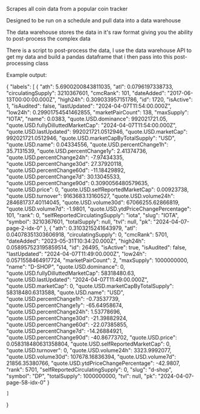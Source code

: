 Scrapes all coin data from a popular coin tracker

Designed to be run on a schedule and pull data into a data warehouse

The data warehouse stores the data in it's raw format giving you the ability to post-process the complex data

There is a script to post-process the data, I use the data warehouse API to get my data and build a pandas dataframe that i then pass into this post-processing class

Example output:

{
    "labels": [
        {
            "ath": 5.6900200843811035,
            "atl": 0.0796197338733,
            "circulatingSupply": 3210367601,
            "cmcRank": 101,
            "dateAdded": "2017-06-13T00:00:00.000Z",
            "high24h": 0.309033957151786,
            "id": 1720,
            "isActive": 1,
            "isAudited": false,
            "lastUpdated": "2024-04-07T11:54:00.000Z",
            "low24h": 0.29901754541462855,
            "marketPairCount": 138,
            "maxSupply": "IOTA",
            "name": 0.0383,
            "quote.USD.dominance": 992021721.05,
            "quote.USD.fullyDilluttedMarketCap": "2024-04-07T11:54:00.000Z",
            "quote.USD.lastUpdated": 992021721.0512946,
            "quote.USD.marketCap": 992021721.0512946,
            "quote.USD.marketCapByTotalSupply": "USD",
            "quote.USD.name": 0.04334556,
            "quote.USD.percentChange1h": 35.7131539,
            "quote.USD.percentChange1y": 2.41374736,
            "quote.USD.percentChange24h": -7.97434335,
            "quote.USD.percentChange30d": 27.37920118,
            "quote.USD.percentChange60d": -11.18429892,
            "quote.USD.percentChange7d": 30.13045533,
            "quote.USD.percentChange90d": 0.3090056480579635,
            "quote.USD.price": 0,
            "quote.USD.selfReportedMarketCap": 0.00923738,
            "quote.USD.turnover": 9163683.13160527,
            "quote.USD.volume24h": 284681737.40114045,
            "quote.USD.volume30d": 67066255.62866819,
            "quote.USD.volume7d": -1.9801,
            "quote.USD.ytdPriceChangePercentage": 101,
            "rank": 0,
            "selfReportedCirculatingSupply": "iota",
            "slug": "IOTA",
            "symbol": 3210367601,
            "totalSupply": null,
            "tvl": null,
            "pk": "2024-04-07-page-2-idx-0"
        },
        {
            "ath": 0.3103215241643979,
            "atl": 0.04078351303606918,
            "circulatingSupply": 0,
            "cmcRank": 5701,
            "dateAdded": "2023-05-31T10:34:20.000Z",
            "high24h": 0.058957523195859514,
            "id": 26495,
            "isActive": true,
            "isAudited": false,
            "lastUpdated": "2024-04-07T11:49:00.000Z",
            "low24h": 0.0571558464917724,
            "marketPairCount": 2,
            "maxSupply": 1000000000,
            "name": "D-SHOP",
            "quote.USD.dominance": 0,
            "quote.USD.fullyDilluttedMarketCap": 58318480.63,
            "quote.USD.lastUpdated": "2024-04-07T11:49:00.000Z",
            "quote.USD.marketCap": 0,
            "quote.USD.marketCapByTotalSupply": 58318480.6313588,
            "quote.USD.name": "USD",
            "quote.USD.percentChange1h": -0.73537739,
            "quote.USD.percentChange1y": -65.64958674,
            "quote.USD.percentChange24h": 1.53778696,
            "quote.USD.percentChange30d": -21.39882924,
            "quote.USD.percentChange60d": -22.07385855,
            "quote.USD.percentChange7d": -14.26884921,
            "quote.USD.percentChange90d": -40.86773702,
            "quote.USD.price": 0.058318480631358804,
            "quote.USD.selfReportedMarketCap": 0,
            "quote.USD.turnover": 0,
            "quote.USD.volume24h": 3323.9992077,
            "quote.USD.volume30d": 107678.16836394,
            "quote.USD.volume7d": 21856.35380766,
            "quote.USD.ytdPriceChangePercentage": -42.9807,
            "rank": 5701,
            "selfReportedCirculatingSupply": 0,
            "slug": "d-shop",
            "symbol": "DP",
            "totalSupply": 1000000000,
            "tvl": null,
            "pk": "2024-04-07-page-58-idx-0"
        }
        
    ]
  }
  